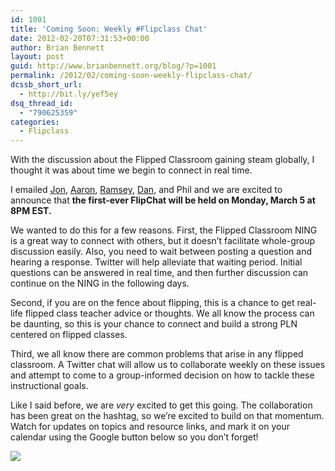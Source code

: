 ```yaml
---
id: 1001
title: 'Coming Soon: Weekly #Flipclass Chat'
date: 2012-02-20T07:31:53+00:00
author: Brian Bennett
layout: post
guid: http://www.brianbennett.org/blog/?p=1001
permalink: /2012/02/coming-soon-weekly-flipclass-chat/
dcssb_short_url:
  - http://bit.ly/yef5ey
dsq_thread_id:
  - "790625359"
categories:
  - Flipclass
---
```

With the discussion about the Flipped Classroom gaining steam globally, I thought it was about time we begin to connect in real time.

I emailed [Jon](http://www.twitter.com/jonbergmann), [Aaron](http://www.twitter.com/chemicalsams), [Ramsey](http://www.twitter.com/ramusallam), [Dan](http://www.twitter.com/runfardvs), and Phil and we are excited to announce that **the first-ever FlipChat will be held on Monday, March 5 at 8PM EST.** 

We wanted to do this for a few reasons. First, the Flipped Classroom NING is a great way to connect with others, but it doesn&#8217;t facilitate whole-group discussion easily. Also, you need to wait between posting a question and hearing a response. Twitter will help alleviate that waiting period. Initial questions can be answered in real time, and then further discussion can continue on the NING in the following days.

Second, if you are on the fence about flipping, this is a chance to get real-life flipped class teacher advice or thoughts. We all know the process can be daunting, so this is your chance to connect and build a strong PLN centered on flipped classes.

Third, we all know there are common problems that arise in any flipped classroom. A Twitter chat will allow us to collaborate weekly on these issues and attempt to come to a group-informed decision on how to tackle these instructional goals.

Like I said before, we are _very_ excited to get this going. The collaboration has been great on the hashtag, so we&#8217;re excited to build on that momentum. Watch for updates on topics and resource links, and mark it on your calendar using the Google button below so you don&#8217;t forget!

<a target="_blank" href="https://www.google.com/calendar/event?action=TEMPLATE&#038;tmeid=Z2Vnbm5rcm1nZGNvZXNkNmtzY292dm5xa2MgYnJpYW4uYmVubmV0dDJAbQ&#038;tmsrc=brian.bennett2%40gmail.com"><img border="0" src="http://www.google.com/calendar/images/ext/gc_button1_en.gif" /></a>